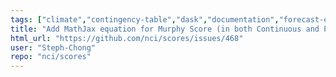 ```yaml
---
tags: ["climate","contingency-table","dask","documentation","forecast-evaluation","forecast-verification","forecasting","model-validation","oceanography","pandas","python","verification","weather","xarray"]
title: "Add MathJax equation for Murphy Score (in both Continuous and Probability) to API"
html_url: "https://github.com/nci/scores/issues/468"
user: "Steph-Chong"
repo: "nci/scores"
---
```


